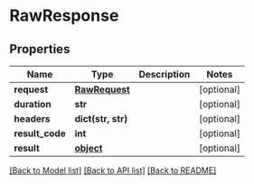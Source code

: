 # RawResponse

## Properties
Name | Type | Description | Notes
------------ | ------------- | ------------- | -------------
**request** | [**RawRequest**](RawRequest.md) |  | [optional] 
**duration** | **str** |  | [optional] 
**headers** | **dict(str, str)** |  | [optional] 
**result_code** | **int** |  | [optional] 
**result** | [**object**](.md) |  | [optional] 

[[Back to Model list]](../README.md#documentation-for-models) [[Back to API list]](../README.md#documentation-for-api-endpoints) [[Back to README]](../README.md)


